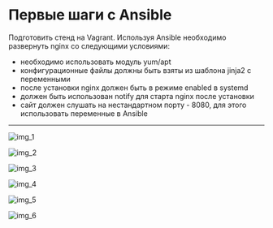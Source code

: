 # Первые шаги с Ansible

Подготовить стенд на Vagrant. Используя Ansible необходимо развернуть nginx со следующими условиями:
- необходимо использовать модуль yum/apt
- конфигурационные файлы должны быть взяты из шаблона jinja2 с переменными
- после установки nginx должен быть в режиме enabled в systemd
- должен быть использован notify для старта nginx после установки
- сайт должен слушать на нестандартном порту - 8080, для этого использовать переменные в Ansible
---

![img_1](https://github.com/Arkady1996/ansible/blob/main/images/1.png)

![img_2](https://github.com/Arkady1996/ansible/blob/main/images/2.png)

![img_3](https://github.com/Arkady1996/ansible/blob/main/images/3.png)

![img_4](https://github.com/Arkady1996/ansible/blob/main/images/4.png)

![img_5](https://github.com/Arkady1996/ansible/blob/main/images/5.png)

![img_6](https://github.com/Arkady1996/ansible/blob/main/images/6.png)
